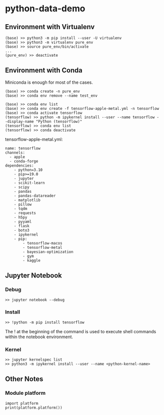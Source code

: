 # python-data-demo

## Environment with Virtualenv
```
(base) >> python3 -m pip install --user -U virtualenv
(base) >> python3 -m virtualenv pure_env
(base) >> source pure_env/bin/activate
...
(pure_env) >> deactivate
```

## Environment with Conda
Miniconda is enough for most of the cases.

```
(base) >> conda create -n pure_env
(base) >> conda env remove --name test_env 
```

```
(base) >> conda env list
(base) >> conda env create -f tensorflow-apple-metal.yml -n tensorflow
(base) >> conda activate tensorflow
(tensorflow) >> python -m ipykernel install --user --name tensorflow --display-name "Python (tensorflow)"
(tensorflow) >> conda env list
(tensorflow) >> conda deactivate
```

tensorflow-apple-metal.yml:
```
name: tensorflow
channels:
  - apple
  - conda-forge
dependencies:
    - python=3.10
    - pip>=19.0
    - jupyter
    - scikit-learn
    - scipy
    - pandas
    - pandas-datareader
    - matplotlib
    - pillow
    - tqdm
    - requests
    - h5py
    - pyyaml
    - flask
    - boto3
    - ipykernel
    - pip:
        - tensorflow-macos
        - tensorflow-metal
        - bayesian-optimization
        - gym
        - kaggle
```

## Jupyter Notebook
### Debug
```
>> jupyter notebook --debug
```

### Install
```
>> !python -m pip install tensorflow
```
The ! at the beginning of the command is used to execute shell commands within the notebook environment.

### Kernel
```
>> jupyter kernelspec list
>> python3 -m ipykernel install --user --name <python-kernel-name>
```

## Other Notes
### Module platform
```
import platform
print(platform.platform())
```